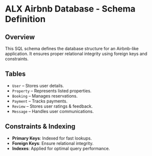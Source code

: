 # ALX Airbnb Database - Schema Definition

## Overview
This SQL schema defines the database structure for an Airbnb-like application. It ensures proper relational integrity using foreign keys and constraints.

## Tables
- `User` – Stores user details.
- `Property` – Represents listed properties.
- `Booking` – Manages reservations.
- `Payment` – Tracks payments.
- `Review` – Stores user ratings & feedback.
- `Message` – Handles user communications.

## Constraints & Indexing
- **Primary Keys**: Indexed for fast lookups.
- **Foreign Keys**: Ensure relational integrity.
- **Indexes**: Applied for optimal query performance.
